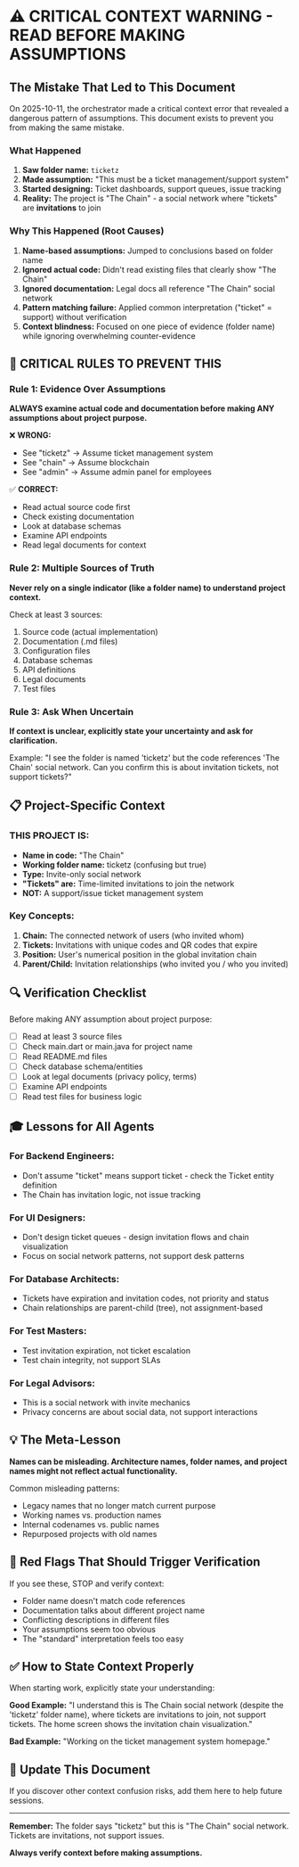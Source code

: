# ⚠️ CRITICAL CONTEXT WARNING - READ BEFORE MAKING ASSUMPTIONS

## The Mistake That Led to This Document

On 2025-10-11, the orchestrator made a critical context error that revealed a dangerous pattern of assumptions. This document exists to prevent you from making the same mistake.

### What Happened

1. **Saw folder name:** `ticketz`
2. **Made assumption:** "This must be a ticket management/support system"
3. **Started designing:** Ticket dashboards, support queues, issue tracking
4. **Reality:** The project is "The Chain" - a social network where "tickets" are **invitations** to join

### Why This Happened (Root Causes)

1. **Name-based assumptions:** Jumped to conclusions based on folder name
2. **Ignored actual code:** Didn't read existing files that clearly show "The Chain"
3. **Ignored documentation:** Legal docs all reference "The Chain" social network
4. **Pattern matching failure:** Applied common interpretation ("ticket" = support) without verification
5. **Context blindness:** Focused on one piece of evidence (folder name) while ignoring overwhelming counter-evidence

## 🚨 CRITICAL RULES TO PREVENT THIS

### Rule 1: Evidence Over Assumptions
**ALWAYS examine actual code and documentation before making ANY assumptions about project purpose.**

❌ **WRONG:**
- See "ticketz" → Assume ticket management system
- See "chain" → Assume blockchain
- See "admin" → Assume admin panel for employees

✅ **CORRECT:**
- Read actual source code first
- Check existing documentation
- Look at database schemas
- Examine API endpoints
- Read legal documents for context

### Rule 2: Multiple Sources of Truth
**Never rely on a single indicator (like a folder name) to understand project context.**

Check at least 3 sources:
1. Source code (actual implementation)
2. Documentation (.md files)
3. Configuration files
4. Database schemas
5. API definitions
6. Legal documents
7. Test files

### Rule 3: Ask When Uncertain
**If context is unclear, explicitly state your uncertainty and ask for clarification.**

Example:
"I see the folder is named 'ticketz' but the code references 'The Chain' social network. Can you confirm this is about invitation tickets, not support tickets?"

## 📋 Project-Specific Context

### THIS PROJECT IS:
- **Name in code:** "The Chain"
- **Working folder name:** ticketz (confusing but true)
- **Type:** Invite-only social network
- **"Tickets" are:** Time-limited invitations to join the network
- **NOT:** A support/issue ticket management system

### Key Concepts:
1. **Chain:** The connected network of users (who invited whom)
2. **Tickets:** Invitations with unique codes and QR codes that expire
3. **Position:** User's numerical position in the global invitation chain
4. **Parent/Child:** Invitation relationships (who invited you / who you invited)

## 🔍 Verification Checklist

Before making ANY assumption about project purpose:

- [ ] Read at least 3 source files
- [ ] Check main.dart or main.java for project name
- [ ] Read README.md files
- [ ] Check database schema/entities
- [ ] Look at legal documents (privacy policy, terms)
- [ ] Examine API endpoints
- [ ] Read test files for business logic

## 🎓 Lessons for All Agents

### For Backend Engineers:
- Don't assume "ticket" means support ticket - check the Ticket entity definition
- The Chain has invitation logic, not issue tracking

### For UI Designers:
- Don't design ticket queues - design invitation flows and chain visualization
- Focus on social network patterns, not support desk patterns

### For Database Architects:
- Tickets have expiration and invitation codes, not priority and status
- Chain relationships are parent-child (tree), not assignment-based

### For Test Masters:
- Test invitation expiration, not ticket escalation
- Test chain integrity, not support SLAs

### For Legal Advisors:
- This is a social network with invite mechanics
- Privacy concerns are about social data, not support interactions

## 💡 The Meta-Lesson

**Names can be misleading. Architecture names, folder names, and project names might not reflect actual functionality.**

Common misleading patterns:
- Legacy names that no longer match current purpose
- Working names vs. production names
- Internal codenames vs. public names
- Repurposed projects with old names

## 🚫 Red Flags That Should Trigger Verification

If you see these, STOP and verify context:
- Folder name doesn't match code references
- Documentation talks about different project name
- Conflicting descriptions in different files
- Your assumptions seem too obvious
- The "standard" interpretation feels too easy

## ✅ How to State Context Properly

When starting work, explicitly state your understanding:

**Good Example:**
"I understand this is The Chain social network (despite the 'ticketz' folder name), where tickets are invitations to join, not support tickets. The home screen shows the invitation chain visualization."

**Bad Example:**
"Working on the ticket management system homepage."

## 📝 Update This Document

If you discover other context confusion risks, add them here to help future sessions.

---

**Remember:** The folder says "ticketz" but this is "The Chain" social network. Tickets are invitations, not support issues.

**Always verify context before making assumptions.**